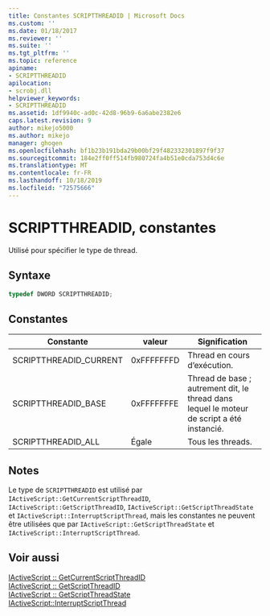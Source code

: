 ```yaml
---
title: Constantes SCRIPTTHREADID | Microsoft Docs
ms.custom: ''
ms.date: 01/18/2017
ms.reviewer: ''
ms.suite: ''
ms.tgt_pltfrm: ''
ms.topic: reference
apiname:
- SCRIPTTHREADID
apilocation:
- scrobj.dll
helpviewer_keywords:
- SCRIPTTHREADID
ms.assetid: 1df9940c-ad0c-42d8-96b9-6a6abe2382e6
caps.latest.revision: 9
author: mikejo5000
ms.author: mikejo
manager: ghogen
ms.openlocfilehash: bf1b23b191bda29b00bf29f482332301897f9f37
ms.sourcegitcommit: 184e2ff0ff514fb980724fa4b51e0cda753d4c6e
ms.translationtype: MT
ms.contentlocale: fr-FR
ms.lasthandoff: 10/18/2019
ms.locfileid: "72575666"
---
```

# <a name="scriptthreadid-constants"></a>SCRIPTTHREADID, constantes
Utilisé pour spécifier le type de thread.  
  
## <a name="syntax"></a>Syntaxe  
  
```cpp
typedef DWORD SCRIPTTHREADID;  
```  
  
## <a name="constants"></a>Constantes  
  
|Constante|valeur|Signification|  
|--------------|-----------|-------------|  
|SCRIPTTHREADID_CURRENT|0xFFFFFFFD|Thread en cours d’exécution.|  
|SCRIPTTHREADID_BASE|0xFFFFFFFE|Thread de base ; autrement dit, le thread dans lequel le moteur de script a été instancié.|  
|SCRIPTTHREADID_ALL|Égale|Tous les threads.|  
  
## <a name="remarks"></a>Notes  
 Le type de `SCRIPTTHREADID` est utilisé par `IActiveScript::GetCurrentScriptThreadID`, `IActiveScript::GetScriptThreadID`, `IActiveScript::GetScriptThreadState` et `IActiveScript::InterruptScriptThread`, mais les constantes ne peuvent être utilisées que par `IActiveScript::GetScriptThreadState` et `IActiveScript::InterruptScriptThread`.  
  
## <a name="see-also"></a>Voir aussi  
 [IActiveScript :: GetCurrentScriptThreadID](../../winscript/reference/iactivescript-getcurrentscriptthreadid.md)    
 [IActiveScript :: GetScriptThreadID](../../winscript/reference/iactivescript-getscriptthreadid.md)    
 [IActiveScript :: GetScriptThreadState](../../winscript/reference/iactivescript-getscriptthreadstate.md)    
 [IActiveScript::InterruptScriptThread](../../winscript/reference/iactivescript-interruptscriptthread.md)